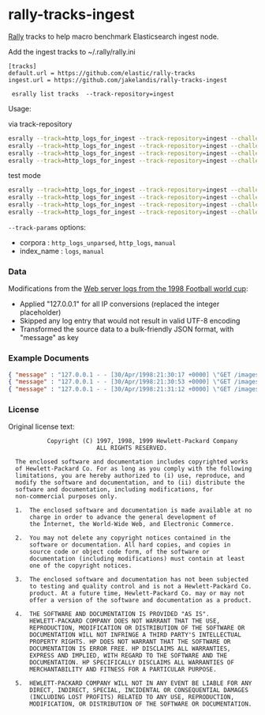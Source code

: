 # rally-tracks-ingest

[Rally](https://github.com/elastic/rally) tracks to help macro benchmark Elasticsearch ingest node. 

Add the ingest tracks to ~/.rally/rally.ini
```
[tracks]
default.url = https://github.com/elastic/rally-tracks
ingest.url = https://github.com/jakelandis/rally-tracks-ingest
```

```
 esrally list tracks  --track-repository=ingest
```

Usage:

via track-repository
```bash
esrally --track=http_logs_for_ingest --track-repository=ingest --challenge=baseline
esrally --track=http_logs_for_ingest --track-repository=ingest --challenge=grok
esrally --track=http_logs_for_ingest --track-repository=ingest --challenge=dissect
esrally --track=http_logs_for_ingest --track-repository=ingest --challenge=geoip  --elasticsearch-plugins="ingest-geoip"

``` 

test mode
```bash
esrally --track=http_logs_for_ingest --track-repository=ingest --challenge=baseline --test-mode
esrally --track=http_logs_for_ingest --track-repository=ingest --challenge=grok --test-mode
esrally --track=http_logs_for_ingest --track-repository=ingest --challenge=dissect --test-mode
esrally --track=http_logs_for_ingest --track-repository=ingest --challenge=geoip  --elasticsearch-plugins="ingest-geoip" --test-mode
``` 

 
`--track-params` options:
* corpora : `http_logs_unparsed`,  `http_logs`,  `manual`
* index_name : `logs`, `manual` 

 
### Data
 
Modifications from the [Web server logs from the 1998 Football world cup](http://ita.ee.lbl.gov/html/contrib/WorldCup.html): 
 
 * Applied "127.0.0.1" for all IP conversions (replaced the integer placeholder)
 * Skipped any log entry that would not result in valid UTF-8 encoding  
 * Transformed the source data to a bulk-friendly JSON format, with "message" as key
 
 ### Example Documents
 
 ```json
 { "message" : "127.0.0.1 - - [30/Apr/1998:21:30:17 +0000] \"GET /images/hm_bg.jpg HTTP/1.0\" 200 -"}
 { "message" : "127.0.0.1 - - [30/Apr/1998:21:30:53 +0000] \"GET /images/hm_bg.jpg HTTP/1.0\" 200 -"}
 { "message" : "127.0.0.1 - - [30/Apr/1998:21:31:12 +0000] \"GET /images/hm_bg.jpg HTTP/1.0\" 200 -"}
 ```
 
### License

Original license text:

               Copyright (C) 1997, 1998, 1999 Hewlett-Packard Company
                             ALL RIGHTS RESERVED.
     
      The enclosed software and documentation includes copyrighted works
      of Hewlett-Packard Co. For as long as you comply with the following
      limitations, you are hereby authorized to (i) use, reproduce, and
      modify the software and documentation, and to (ii) distribute the
      software and documentation, including modifications, for
      non-commercial purposes only.
          
      1.  The enclosed software and documentation is made available at no
          charge in order to advance the general development of
          the Internet, the World-Wide Web, and Electronic Commerce.
     
      2.  You may not delete any copyright notices contained in the
          software or documentation. All hard copies, and copies in
          source code or object code form, of the software or
          documentation (including modifications) must contain at least
          one of the copyright notices.
     
      3.  The enclosed software and documentation has not been subjected
          to testing and quality control and is not a Hewlett-Packard Co.
          product. At a future time, Hewlett-Packard Co. may or may not
          offer a version of the software and documentation as a product.
      
      4.  THE SOFTWARE AND DOCUMENTATION IS PROVIDED "AS IS".
          HEWLETT-PACKARD COMPANY DOES NOT WARRANT THAT THE USE,
          REPRODUCTION, MODIFICATION OR DISTRIBUTION OF THE SOFTWARE OR
          DOCUMENTATION WILL NOT INFRINGE A THIRD PARTY'S INTELLECTUAL
          PROPERTY RIGHTS. HP DOES NOT WARRANT THAT THE SOFTWARE OR
          DOCUMENTATION IS ERROR FREE. HP DISCLAIMS ALL WARRANTIES,
          EXPRESS AND IMPLIED, WITH REGARD TO THE SOFTWARE AND THE
          DOCUMENTATION. HP SPECIFICALLY DISCLAIMS ALL WARRANTIES OF
          MERCHANTABILITY AND FITNESS FOR A PARTICULAR PURPOSE.
      
      5.  HEWLETT-PACKARD COMPANY WILL NOT IN ANY EVENT BE LIABLE FOR ANY
          DIRECT, INDIRECT, SPECIAL, INCIDENTAL OR CONSEQUENTIAL DAMAGES
          (INCLUDING LOST PROFITS) RELATED TO ANY USE, REPRODUCTION,
          MODIFICATION, OR DISTRIBUTION OF THE SOFTWARE OR DOCUMENTATION.